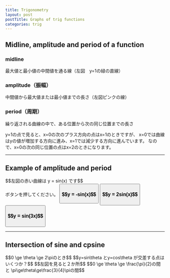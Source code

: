 ```yaml
---
title: Trigonometry
layout: post
postTitle: Graphs of trig functions
categories: trig
---
```


## Midline, amplitude and period of a function

<div class="row">
  <div class="col-sm-6">
    <div id="svg01"></div>
  </div>
  <div class="col-sm-6">
    <h3>midline</h3>
    最大値と最小値の中間値を通る線（左図　y=1の緑の直線）
    <h3>amplitude（振幅）</h3>
    中間値から最大値または最小値までの長さ（左図ピンクの線）
    <h3>period（周期）</h3>
    <p>
    繰り返される曲線の中で、ある位置から次の同じ位置までの長さ
    </p>
    <p>y=1の点で見ると、x=0の次のプラス方向の点はx=1のときですが、
      x=0では曲線はyの値が増加する方向に進み、x=1では減少する方向に進んでいます。
      なので、x=0の次の同じ位置の点はx=2のときになります。
    </p>
  </div>
</div>

--------

## Example of amplitude and period

<div class="row">
  <div class="col-sm-6">
    <div id="svg02"></div>
  </div>
  <div class="col-sm-6">
    $$左図の赤い曲線は y = sin(x) です$$
    <div class="btn-group-vertical">
      ボタンを押してください。
      <button type="button" id="runPath2" class="btn btn-primary" data-toggle="button"><h3>$$y = -sin(x)$$</h3></button>
      <button type="button" id="runPath3" class="btn btn-primary" data-toggle="button"><h3>$$y = 2sin(x)$$<h3></button>
      <button type="button" id="runPath4" class="btn btn-primary" data-toggle="button"><h3>$$y = sin(3x)$$<h3></button>
    </div>
  </div>
</div>

--------

## Intersection of sine and cpsine 

<div class="row">
  <div class="col-sm-6">
    <div id="svg03"></div>
  </div>
  <div class="col-sm-6">
    $$0 \ge \theta \ge 2\piのとき$$
    $$y=sin\theta とy=cos\theta が交差する点はいくつか？$$
    $$左図を見ると２か所$$
    $$0 \ge \theta \ge \frac{\pi}{2}の間と
    \pi\ge\theta\ge\frac{3}{4}\piの間$$
  </div>
</div>


<script type="text/javascript" src="http://cdn.mathjax.org/mathjax/latest/MathJax.js?config=TeX-AMS-MML_SVG"></script>
<script src="http://d3js.org/d3.v3.min.js" charset="utf-8"></script>
<script src="{{site.url}}/js/d3draws.js" charset="utf-8"></script>

<script>

  var height = 500;
  var width = 500;
  

/**  */
  var svg01 = d3.select("#svg01")
                .append("svg")
                .attr("height",height)
                .attr("width",width)
                .style("background","#000");

  var xScale01 = d3.scale.linear()
                       .domain([-540,540])
                       .range([20,480]);
  
  var yScale01 = d3.scale.linear()
                       .domain([5,-3])
                       .range([20,480]);       

  // 軸
  axesData01 = {
    "xAxis":true,
    "yAxis":true,
    "xTickValues":[],
    "yTickValues":[-3,-2.5,-2,-1,-0.5,0.5,1,1.5,2,2.5,3,3.5,4,4.5,5],
    "stroke":"#ff0",
    "strokeWidth":1,
    "xScale":xScale01,
    "yScale":yScale01
  };
  
  drawAxes(svg01,axesData01);

 
  // graph
  var graphData01 = [];   

  for (var i=-630;i<=450;i++){
    graphData01.push(new Point(i+90,Math.cos(aDegree*i)*3+1));
  };
  drawPath(svg01,graphData01,{"stroke":"#f00"},xScale01,yScale01);
 
  var gridData01 = 
  {
    "xGrid":true,
    "yGrid":true,
    "xStep":90,
    "yStep":1,
    "stroke":"#0f0",
    "strokeWidth":1,
    "opacity":0.3,
    "xScale":xScale01,
    "yScale":yScale01
    };
  drawGrid(svg01,gridData01);

  // line
  var lineData01 = [
    {
      "x1":-540,
      "y1":1,
      "x2":540,
      "y2":1,
      "stroke":"lime",
      "strokeWidth":4
    }
   ,{
      "x1":90,
      "y1":4,
      "x2":90,
      "y2":1,
      "stroke":"#f0f",
      "strokeWidth":4
    }
  ];
  drawLine(svg01,lineData01,xScale01,yScale01);

  // vector
  var vecData01 = [
    {
      "x1":90,
      "y1":4.2,
      "x2":450,
      "y2":4.2,
      "stroke":"#ff0",
      "strokeWidth":3
    }
  ];
  drawVectorW(svg01,vecData01,xScale01,yScale01);

  // TEXT
  var textData01 = [
    {"x":-450,"y":-0.4,"text":"2.5","stroke":"#ff0","fontSize":"18px","anchor":"middle"},
    {"x":-360,"y":-0.4,"text":"2.0","stroke":"#ff0","fontSize":"18px","anchor":"middle"},
    {"x":-270,"y":-0.4,"text":"1.5","stroke":"#ff0","fontSize":"18px","anchor":"middle"},
    {"x":-180,"y":-0.4,"text":"1.0","stroke":"#ff0","fontSize":"18px","anchor":"middle"},
    {"x":-90,"y":-0.4,"text":"-0.5","stroke":"#ff0","fontSize":"18px","anchor":"middle"},
    {"x":90,"y":-0.4,"text":"0.5","stroke":"#ff0","fontSize":"18px","anchor":"middle"},
    {"x":180,"y":-0.4,"text":"1.0","stroke":"#ff0","fontSize":"18px","anchor":"middle"},
    {"x":270,"y":-0.4,"text":"1.5","stroke":"#ff0","fontSize":"18px","anchor":"middle"},
    {"x":360,"y":-0.4,"text":"2.0","stroke":"#ff0","fontSize":"18px","anchor":"middle"},
    {"x":450,"y":-0.4,"text":"2.5","stroke":"#ff0","fontSize":"18px","anchor":"middle"},
    {"x":540,"y":-0.4,"text":"3.0","stroke":"#ff0","fontSize":"18px","anchor":"middle"},
  ];
  drawText(svg01,textData01,xScale01,yScale01);

/**  Example of amplitude and period  */
  var svg02 = d3.select("#svg02")
                .append("svg")
                .attr("height",height)
                .attr("width",width)
                .style("background","#000");

  var xScale02 = d3.scale.linear()
                       .domain([-360,360])
                       .range([20,480]);
  
  var yScale02 = d3.scale.linear()
                       .domain([2,-2])
                       .range([20,480]);       

  // 軸
  axesData02 = {
    "xAxis":true,
    "yAxis":true,
    "xTickValues":[],
    "yTickValues":[-2,-1,-0.5,0.5,1,1.5,2],
    "stroke":"#ff0",
    "strokeWidth":1,
    "xScale":xScale02,
    "yScale":yScale02
  };
  
  drawAxes(svg02,axesData02);

  // TEXT
  var foData02 = [
    {"x":15,"y":2.4,"text":"y","stroke":"#ff0","fontSize":"18px"},
    {"x":360,"y":0.5,"text":"x","stroke":"#ff0","fontSize":"18px"},
    {"x":-380,"y":0.25,"text":"$$-2\\pi$$","stroke":"#ff0","fontSize":"16px"},
    {"x":-310,"y":0.25,"text":"$$-\\frac{3}{4}\\pi$$","stroke":"#ff0","fontSize":"16px"},
    {"x":-200,"y":0.25,"text":"$$-\\pi$$","stroke":"#ff0","fontSize":"16px"},
    {"x":-130,"y":0.25,"text":"$$-\\frac{\\pi}{2}$$","stroke":"#ff0","fontSize":"16px"},
    {"x":80,"y":0.25,"text":"$$\\frac{\\pi}{2}$$","stroke":"#ff0","fontSize":"16px"},
    {"x":170,"y":0.25,"text":"$$\\pi$$","stroke":"#ff0","fontSize":"16px"},
    {"x":260,"y":0.25,"text":"$$\\frac{3}{4}\\pi$$","stroke":"#ff0","fontSize":"16px"},
    {"x":350,"y":0.25,"text":"$$2\\pi$$","stroke":"#ff0","fontSize":"16px"}
  ];
  drawMathjax(svg02,foData02,xScale02,yScale02);
 
  // graph
  var graph1Data02 = [];   
  var graph2Data02 = [];   
  var graph3Data02 = [];  
  var graph4Data02 = [];   

  for (var i=-360;i<=360;i++){
    graph1Data02.push(new Point(i,Math.sin(aDegree*i)));
    graph2Data02.push(new Point(i,-Math.sin(aDegree*i)));
    graph3Data02.push(new Point(i,Math.sin(aDegree*i)*2));
    graph4Data02.push(new Point(i,Math.sin(aDegree*i*3)));
  };
  path1Attr02 = {"id":"path1","stroke":"#f00","opacity":"1"};
  path2Attr02 = {"id":"path2","stroke":"#0f0","opacity":"0"};
  path3Attr02 = {"id":"path3","stroke":"#ff0","opacity":"0"};
  path4Attr02 = {"id":"path4","stroke":"#f0f","opacity":"0"};
  drawPath(svg02,graph1Data02,path1Attr02,xScale02,yScale02);
  drawPath(svg02,graph2Data02,path2Attr02,xScale02,yScale02);
  drawPath(svg02,graph3Data02,path3Attr02,xScale02,yScale02);
  drawPath(svg02,graph4Data02,path4Attr02,xScale02,yScale02);

  var gridData02 = 
  {
    "xGrid":true,
    "yGrid":true,
    "xStep":90,
    "yStep":1,
    "stroke":"#0f0",
    "strokeWidth":1,
    "opacity":0.3,
    "xScale":xScale02,
    "yScale":yScale02
    };
  drawGrid(svg02,gridData02);

  d3.select("#runPath2").on("click",function(){
    var btnState =  svg02.select("#path2").attr("opacity")==0?true:false;
    if (btnState){
      svg02.select("#path2")
        .transition()
        .duration(1000)
        .attr("opacity",1);
    } else {
      svg02.select("#path2")
        .transition()
        .duration(1000)
        .attr("opacity",0);
    } 
  });
  d3.select("#runPath3").on("click",function(){
    var btnState =  svg02.select("#path3").attr("opacity")==0?true:false;
    if (btnState){
      svg02.select("#path3")
        .transition()
        .duration(1000)
        .attr("opacity",1);
    } else {
      svg02.select("#path3")
        .transition()
        .duration(1000)
        .attr("opacity",0);
    } 
  });
  d3.select("#runPath4").on("click",function(){
    var btnState =  svg02.select("#path4").attr("opacity")==0?true:false;
    if (btnState){
      svg02.select("#path4")
        .transition()
        .duration(1000)
        .attr("opacity",1);
    } else {
      svg02.select("#path4")
        .transition()
        .duration(1000)
        .attr("opacity",0);
    } 
  });

/**  Intersections of sine curve and cosine curve  */
  var svg03 = d3.select("#svg03")
                .append("svg")
                .attr("height",height)
                .attr("width",width)
                .style("background","#000");

  var xScale03 = d3.scale.linear()
                       .domain([0,360])
                       .range([50,450]);
  
  var yScale03 = d3.scale.linear()
                       .domain([1,-1])
                       .range([50,450]);       

  // 軸
  axesData03 = {
    "xAxis":true,
    "yAxis":true,
    "xTickValues":[],
    "yTickValues":[-1,-0.5,0.5,1],
    "stroke":"#ff0",
    "strokeWidth":1,
    "xScale":xScale03,
    "yScale":yScale03
  };
  
  drawAxes(svg03,axesData03);

  // TEXT
  var foData03 = [
    {"x":0,"y":1.5,"text":"$$y$$","stroke":"#ff0","fontSize":"18px"},
    {"x":380,"y":0.3,"text":"$$\\theta$$","stroke":"#ff0","fontSize":"18px"},
    {"x":80,"y":0.2,"text":"$$\\frac{\\pi}{2}$$","stroke":"#ff0","fontSize":"16px"},
    {"x":170,"y":0.2,"text":"$$\\pi$$","stroke":"#ff0","fontSize":"16px"},
    {"x":260,"y":0.2,"text":"$$\\frac{3}{4}\\pi$$","stroke":"#ff0","fontSize":"16px"},
    {"x":350,"y":0.2,"text":"$$2\\pi$$","stroke":"#ff0","fontSize":"16px"},
    {"x":150,"y":1.0,"text":"$$y=sin\\theta$$","stroke":"#ff0","fontSize":"16px"},
    {"x":320,"y":1.0,"text":"$$y=cos\\theta$$","stroke":"#ff0","fontSize":"16px"}
  ];
  drawMathjax(svg03,foData03,xScale03,yScale03);
 
  // graph
  var graph1Data03 = [];   
  var graph2Data03 = [];   

  for (var i=0;i<=360;i++){
    graph1Data03.push(new Point(i,Math.sin(aDegree*i)));
    graph2Data03.push(new Point(i,Math.cos(aDegree*i)));
  };
  path1Attr03 = {"id":"path1","stroke":"#f00"};
  path2Attr03 = {"id":"path2","stroke":"#0f0"};
  drawPath(svg03,graph1Data03,path1Attr03,xScale03,yScale03);
  drawPath(svg03,graph2Data03,path2Attr03,xScale03,yScale03);

  var gridData03 = 
  {
    "xGrid":true,
    "yGrid":true,
    "xStep":90,
    "yStep":0.2,
    "stroke":"#0f0",
    "strokeWidth":1,
    "opacity":0.3,
    "xScale":xScale03,
    "yScale":yScale03
    };
  drawGrid(svg03,gridData03);


</script>
